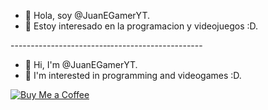 - 👋 Hola, soy @JuanEGamerYT.
- 👀 Estoy interesado en la programacion y videojuegos :D.

------------------------‐-----------------------

- 👋 Hi, I'm @JuanEGamerYT.
- 👀 I'm interested in programming and videogames :D.


[![Buy Me a Coffee](https://www.codehim.com/wp-content/uploads/2022/09/bmc-button.png)](https://www.buymeacoffee.com/juanegameryt)



<!---
JuanEGamerYT/JuanEGamerYT is a ✨ special ✨ repository because its `README.md` (this file) appears on your GitHub profile.
You can click the Preview link to take a look at your changes.
--->
